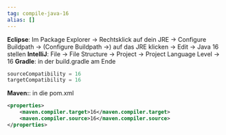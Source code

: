 ```yaml
---
tag: compile-java-16
alias: []
---
```


**Eclipse**: Im Package Explorer -> Rechtsklick auf dein JRE -> Configure Buildpath -> (Configure Buildpath ->) auf das JRE klicken -> Edit -> Java 16 stellen
**IntelliJ**: File -> File Structure -> Project -> Project Language Level -> 16
**Gradle**: in der build.gradle am Ende
```groovy
sourceCompatibility = 16
targetCompatibility = 16
```
**Maven:**: in die pom.xml
```xml
<properties>
    <maven.compiler.target>16</maven.compiler.target>
    <maven.compiler.source>16</maven.compiler.source>
</properties>
```
